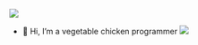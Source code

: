 ![](https://img1.baidu.com/it/u=4163694445,4021145866&fm=253&fmt=auto&app=138&f=PNG?w=1234&h=500)

- 👋 Hi, I’m a vegetable chicken programmer  ![](<img width="311" alt="image" src="https://user-images.githubusercontent.com/45486030/180416070-9b5a4b57-a40d-47c0-8cb5-d4aab0a65f78.png">)


<!---
PeterFive/PeterFive is a ✨ special ✨ repository because its `README.md` (this file) appears on your GitHub profile.
You can click the Preview link to take a look at your changes.
--->
